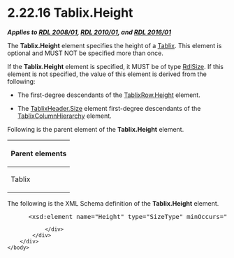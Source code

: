 <html dir="LTR" xmlns:mshelp="http://msdn.microsoft.com/mshelp" xmlns:ddue="http://ddue.schemas.microsoft.com/authoring/2003/5" xmlns:xlink="http://www.w3.org/1999/xlink" xmlns:tool="http://www.microsoft.com/tooltip">
    <head>
        <meta http-equiv="Content-Type" content="text/html; CHARSET=utf-8"></meta>
        <meta name="save" content="history"></meta>
        <title>2.22.16 Tablix.Height</title>
        <xml>
            <mshelp:toctitle title="2.22.16 Tablix.Height"></mshelp:toctitle>
            <mshelp:rltitle title="[MS-RDL]: Tablix.Height"></mshelp:rltitle>
            <mshelp:keyword index="A" term="cfd8c369-c362-460d-b2a8-7f6801149c22"></mshelp:keyword>
            <mshelp:attr name="DCSext.ContentType" value="open specification"></mshelp:attr>
            <mshelp:attr name="AssetID" value="cfd8c369-c362-460d-b2a8-7f6801149c22"></mshelp:attr>
            <mshelp:attr name="TopicType" value="kbRef"></mshelp:attr>
            <mshelp:attr name="DCSext.Title" value="[MS-RDL]: Tablix.Height" />
        </xml>
    </head>
    <body>
        <div id="header">
            <h1 class="heading">2.22.16 Tablix.Height</h1>
        </div>
        <div id="mainSection">
            <div id="mainBody">
                <div id="allHistory" class="saveHistory"></div>
                <div id="sectionSection0" class="section" name="collapseableSection">
                    

<p><b><i>Applies to </i></b><a href="1e855f94-4617-47e4-b89e-0856c6cb420f.html"><b><i>RDL 2008/01</i></b></a><b><i>,
</i></b><a href="3428e690-a348-4ec7-8a6a-8efb42d2cdee.html"><b><i>RDL 2010/01</i></b></a><b><i>,
and </i></b><a href="52ce3983-2bfc-4e72-9359-42aaf5fe4509.html"><b><i>RDL 2016/01</i></b></a></p>

<p>The <b>Tablix.Height</b> element specifies the height of a <a href="e42fb86e-799a-4202-8845-ac38831efccb.html">Tablix</a>. This element is
optional and MUST NOT be specified more than once.</p>

<p>If the <b>Tablix.Height</b> element is specified, it MUST be
of type <a href="b40c092e-4fe5-4f7b-a0bf-c98df1361c90.html">RdlSize</a>. If
this element is not specified, the value of this element is derived from the
following:</p>

<ul><li><p><span><span> 
</span></span>The first-degree descendants of the <a href="e008783a-ce36-45e8-9a24-f698c244edbf.html">TablixRow.Height</a> element.</p>

</li><li><p><span><span> 
</span></span>The <a href="533f8462-8de0-48eb-a389-a1eaff98ac94.html">TablixHeader.Size</a>
element first-degree descendants of the <a href="4f5c9261-6652-41b2-81cc-3f6423ce0dbb.html">TablixColumnHierarchy</a>
element.</p>

</li></ul><p>Following is the parent element of the <b>Tablix.Height</b>
element.</p>

<table>
 <thead>
  <tr>
   <th>
   <p>Parent elements</p>
   </th>
  </tr>
 </thead>
 <tr>
  <td>
  <p>Tablix</p>
  </td>
 </tr>
</table>

<p>The following is the XML Schema definition of the <b>Tablix.Height</b>
element.</p>

<dl>
<dd>
<div><pre> &lt;xsd:element name=&quot;Height&quot; type=&quot;SizeType&quot; minOccurs=&quot;0&quot; /&gt;
</pre></div>
</dd></dl>


                </div>
            </div>
        </div>
    </body>
</html>